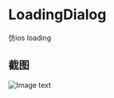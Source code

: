 # LoadingDialog
仿ios loading
## 截图
![Image text](https://github.com/BeijingSnail/LoadingDialog/tree/master/image/image.png)  

